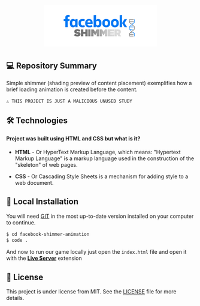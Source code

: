 <h1 align="center">
    <img src="./assets/icon-repo-shimmer.png" alt="Facebook Shimmer by Jhony Walker" width="300px" />
</h1>

## 💻 Repository Summary

Simple shimmer (shading preview of content placement) exemplifies how a brief loading animation is created before the content.

```text
⚠ THIS PROJECT IS JUST A MALICIOUS UNUSED STUDY
```

## 🛠 Technologies

#### Project was built using **HTML** and **CSS** but what is it?

- **HTML** - Or HyperText Markup Language, which means: "Hypertext Markup Language" is a markup language used in the construction of the "skeleton" of web pages.

- **CSS** - Or Cascading Style Sheets is a mechanism for adding style to a web document.

## 🔨 Local Installation

You will need [GIT](https://git-scm.com/) in the most up-to-date version installed on your computer to continue.

```bash
$ cd facebook-shimmer-animation
$ code .
```

And now to run our game locally just open the `index.html` file and open it with the **[Live Server](https://marketplace.visualstudio.com/items?itemName=ritwickdey.LiveServer)** extension

## 📖 License

This project is under license from MIT. See the [LICENSE](LICENSE.md) file for more details.
